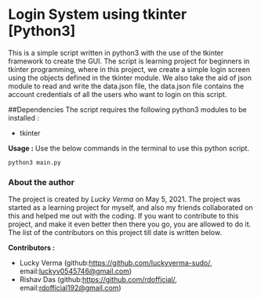 # Login System using tkinter [Python3]

This is a simple script written in python3 with the use of the tkinter framework to create the GUI. The script is learning project for beginners in tkinter programming, where in this project, we create a simple login screen using the objects defined in the tkinter module. We also take the aid of json module to read and write the data.json file, the data.json file contains the account credentials of all the users who want to login on this script.

##Dependencies
The script requires the following python3 modules to be installed :
* tkinter

__Usage :__
Use the below commands in the terminal to use this python script.
```
python3 main.py
```

### About the author

The project is created by _Lucky Verma_ on May 5, 2021. The project was started as a learning project for myself, and also my friends collaborated on this and helped me out with the coding. If you want to contribute to this project, and make it even better then there you go, you are allowed to do it. The list of the contributors on this project till date is written below.

__Contributors :__
* Lucky Verma (github:https://github.com/luckyverma-sudo/, email:luckyv0545746@gmail.com)
* Rishav Das (github:https://github.com/rdofficial/, email:rdofficial192@gmail.com)
